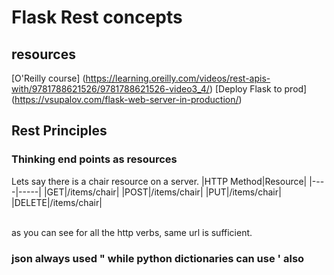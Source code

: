 # Flask Rest concepts

## resources
[O'Reilly course] (https://learning.oreilly.com/videos/rest-apis-with/9781788621526/9781788621526-video3_4/)
[Deploy Flask to prod] (https://vsupalov.com/flask-web-server-in-production/)

## Rest Principles

### Thinking end points as resources
Lets say there is a chair resource on a server.
|HTTP Method|Resource|
|----|-----|
|GET|/items/chair|
|POST|/items/chair|
|PUT|/items/chair|
|DELETE|/items/chair|

<br>
as you can see for all the http verbs, same url is sufficient.


### json always used " while python dictionaries can use ' also